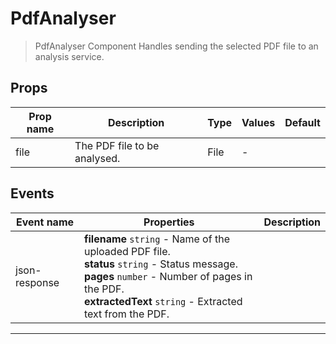 # PdfAnalyser

> PdfAnalyser Component
> Handles sending the selected PDF file to an analysis service.

## Props

| Prop name | Description                  | Type | Values | Default |
| --------- | ---------------------------- | ---- | ------ | ------- |
| file      | The PDF file to be analysed. | File | -      |         |

## Events

| Event name    | Properties                                                                                                                                                                                                          | Description |
| ------------- | ------------------------------------------------------------------------------------------------------------------------------------------------------------------------------------------------------------------- | ----------- |
| json-response | **filename** `string` - Name of the uploaded PDF file.<br/>**status** `string` - Status message.<br/>**pages** `number` - Number of pages in the PDF.<br/>**extractedText** `string` - Extracted text from the PDF. |

---
